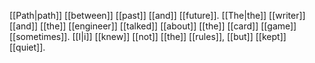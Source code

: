 [[Path|path]] [[between]] [[past]] [[and]] [[future]]. [[The|the]] [[writer]] [[and]] [[the]] [[engineer]] [[talked]] [[about]] [[the]] [[card]] [[game]] [[sometimes]]. [[I|i]] [[knew]] [[not]] [[the]] [[rules]], [[but]] [[kept]] [[quiet]].